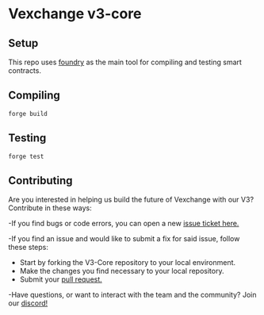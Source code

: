 # Vexchange v3-core

## Setup

This repo uses [foundry](https://github.com/foundry-rs/foundry)
as the main tool for compiling and testing smart contracts.

## Compiling

```shell
forge build
```

## Testing

```shell
forge test
```

## Contributing

Are you interested in helping us build the future of Vexchange with our V3?
Contribute in these ways:

-If you find bugs or code errors, you can open a new
[issue ticket here.](https://https://github.com/vexchange/v3-core/issues/new)

-If you find an issue and would like to submit a fix for said issue, follow
these steps:
- Start by forking the V3-Core repository to your local environment.
- Make the changes you find necessary to your local repository.
- Submit your [pull request.](https://github.com/vexchange/v3-core/compare)

-Have questions, or want to interact with the team and the community?
Join our [discord!](https://discord.gg/vexchange)
